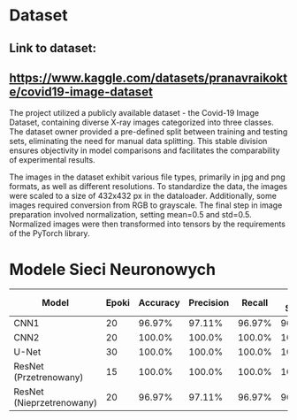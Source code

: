 # Dataset
## Link to dataset:
## https://www.kaggle.com/datasets/pranavraikokte/covid19-image-dataset
The project utilized a publicly available dataset - the Covid-19 Image Dataset, containing diverse X-ray images categorized into three classes. The dataset owner provided a pre-defined split between training and testing sets, eliminating the need for manual data splitting. This stable division ensures objectivity in model comparisons and facilitates the comparability of experimental results.

The images in the dataset exhibit various file types, primarily in jpg and png formats, as well as different resolutions. To standardize the data, the images were scaled to a size of 432x432 px in the dataloader. Additionally, some images required conversion from RGB to grayscale. The final step in image preparation involved normalization, setting mean=0.5 and std=0.5. Normalized images were then transformed into tensors by the requirements of the PyTorch library.

# Modele Sieci Neuronowych

| Model                         | Epoki | Accuracy | Precision | Recall | F1 Score |
|-------------------------------|-------|----------|-----------|--------|----------|
| CNN1                          | 20    | 96.97%   | 97.11%    | 96.97% | 96.95%   |
| CNN2                          | 20    | 100.0%   | 100.0%    | 100.0% | 100.0%   |
| U-Net                         | 30    | 100.0%   | 100.0%    | 100.0% | 100.0%   |
| ResNet (Przetrenowany)        | 15    | 100.0%   | 100.0%    | 100.0% | 100.0%   |
| ResNet (Nieprzetrenowany)     | 20    | 96.97%   | 97.11%    | 96.97% | 96.95%   |

